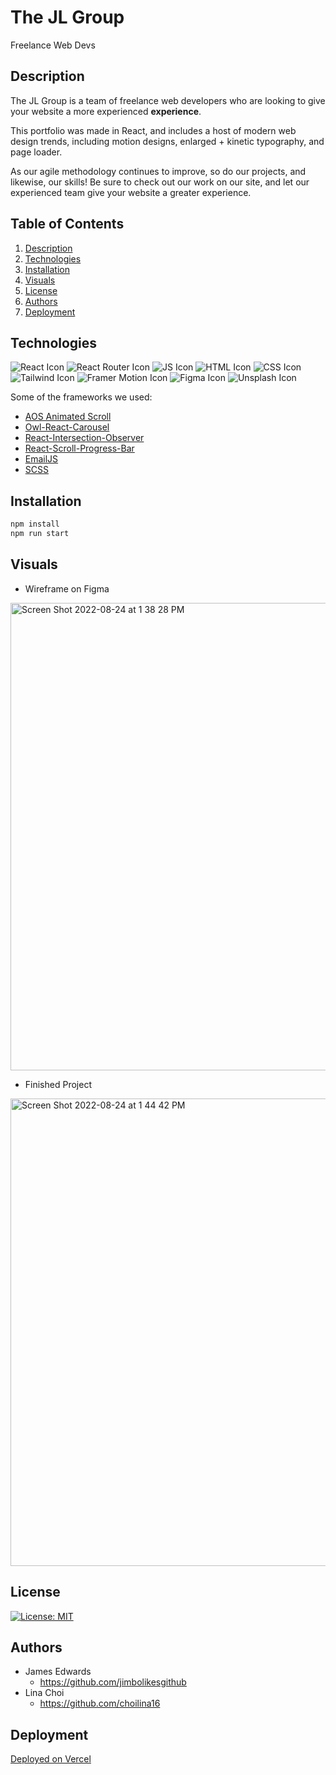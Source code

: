 # The JL Group
Freelance Web Devs

## Description  
The JL Group is a team of freelance web developers who are looking to give your website a more experienced <b>experience</b>.</br>

This portfolio was made in React, and includes a host of modern web design trends, including motion designs, enlarged + kinetic typography, and page loader.</br>

As our agile methodology continues to improve, so do our projects, and likewise, our skills! Be sure to check out our work on our site, and let our experienced team give your website a greater experience.

## Table of Contents
1. [Description](#description)
2. [Technologies](#technologies)
3. [Installation](#installation)
4. [Visuals](#visuals)
5. [License](#license)
6. [Authors](#authors)
7. [Deployment](#deployment)

## Technologies

![React Icon](https://img.shields.io/badge/React-20232A?style=for-the-badge&logo=react&logoColor=61DAFB)
![React Router Icon](https://img.shields.io/badge/React_Router-CA4245?style=for-the-badge&logo=react-router&logoColor=white)
![JS Icon](https://img.shields.io/badge/JavaScript-323330?style=for-the-badge&logo=javascript&logoColor=F7DF1E)
![HTML Icon](https://img.shields.io/badge/HTML5-E34F26?style=for-the-badge&logo=html5&logoColor=white)
![CSS Icon](https://img.shields.io/badge/CSS3-1572B6?style=for-the-badge&logo=css3&logoColor=white)
![Tailwind Icon](https://img.shields.io/badge/Tailwind_CSS-38B2AC?style=for-the-badge&logo=tailwind-css&logoColor=white)
![Framer Motion Icon](https://img.shields.io/badge/Framer-black?style=for-the-badge&logo=framer&logoColor=blue)
![Figma Icon](https://img.shields.io/badge/Figma-F24E1E?style=for-the-badge&logo=figma&logoColor=white)
![Unsplash Icon](https://img.shields.io/badge/Unsplash-000000?style=for-the-badge&logo=Unsplash&logoColor=white)

Some of the frameworks we used:<br/>
- [AOS Animated Scroll](https://michalsnik.github.io/aos/)
- [Owl-React-Carousel](https://www.npmjs.com/package/react-owl-carousel)
- [React-Intersection-Observer](https://www.npmjs.com/package/react-intersection-observer)
- [React-Scroll-Progress-Bar](https://www.npmjs.com/package/react-scroll-progress-bar)
- [EmailJS](https://www.emailjs.com/)
- [SCSS](https://sass-lang.com/)


## Installation
 
 ```bash
 npm install
 npm run start
 ```
 
## Visuals
- Wireframe on Figma
<img width="748" alt="Screen Shot 2022-08-24 at 1 38 28 PM" src="https://user-images.githubusercontent.com/100983245/186486695-8371493f-4927-4d58-aafe-94415475eb4d.png">

- Finished Project
<img width="748" alt="Screen Shot 2022-08-24 at 1 44 42 PM" src="https://user-images.githubusercontent.com/100983245/186487723-6e223c3d-87e6-4059-96e3-0b1891f1a587.png">

## License
[![License: MIT](https://img.shields.io/badge/License-MIT-yellow.svg)](https://opensource.org/licenses/MIT) 

## Authors
* James Edwards 
  - https://github.com/jimbolikesgithub
* Lina Choi 
  - https://github.com/choilina16

## Deployment
[Deployed on Vercel](https://the-jl-group.vercel.app/)
